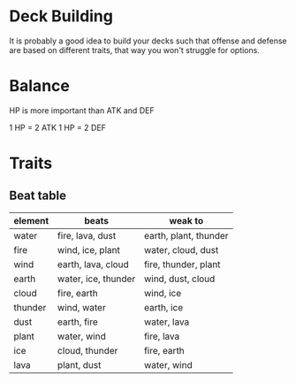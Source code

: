 Deck Building
==================

It is probably a good idea to build your decks such that offense and defense are based on different traits, that way you won't struggle for options.


Balance
==================
HP is more important than ATK and DEF

1 HP = 2 ATK
1 HP = 2 DEF


Traits
==================



Beat table
------------------

| element | beats                  | weak to                |
|---------|------------------------|------------------------|
|water    |fire, lava, dust        |earth, plant, thunder   |
|fire     |wind, ice, plant        |water, cloud, dust      |
|wind     |earth, lava, cloud      |fire, thunder, plant    |
|earth    |water, ice, thunder     |wind, dust, cloud       |
|cloud    |fire, earth             |wind, ice               |
|thunder  |wind, water             |earth, ice              |
|dust     |earth, fire             |water, lava             |
|plant    |water, wind             |fire, lava              |
|ice      |cloud, thunder          |fire, earth             |
|lava     |plant, dust             |water, wind             |


